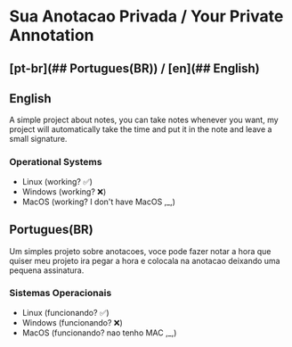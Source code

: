 # Sua Anotacao Privada / Your Private Annotation

## [pt-br](## Portugues(BR)) / [en](## English)



## English

A simple project about notes, you can take notes whenever you want,
my project will	automatically take the time and put it in the note
and leave a small signature.

### Operational Systems
 - Linux        (working? :white_check_mark:)
 - Windows      (working? :x:)
 - MacOS        (working? I don't have MacOS ,_,)


## Portugues(BR)

Um simples projeto sobre anotacoes, voce pode fazer notar a hora que quiser
meu projeto ira pegar a hora e colocala na anotacao deixando
uma pequena assinatura.

### Sistemas Operacionais
 - Linux 	(funcionando? :white_check_mark:)
 - Windows 	(funcionando? :x:)
 - MacOS	(funcionando? nao tenho MAC ,_,)
